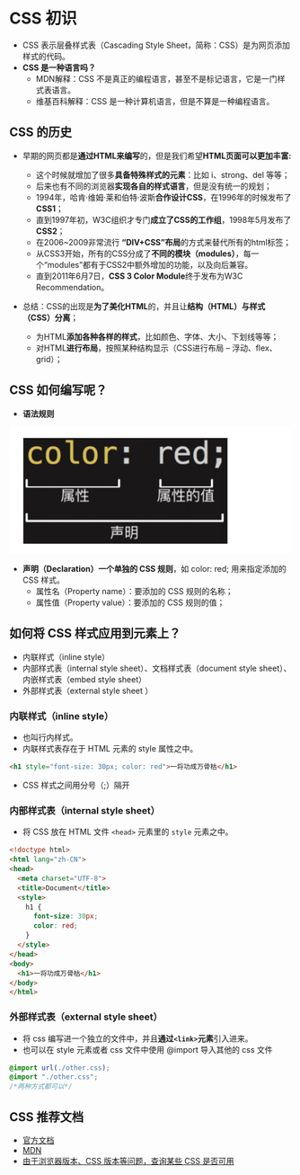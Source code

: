 # CSS 初识

* CSS 表示层叠样式表（Cascading Style Sheet，简称：CSS）是为网页添加样式的代码。
* **CSS 是一种语言吗？**
  * MDN解释：CSS 不是真正的编程语言，甚至不是标记语言，它是一门样式表语言。
  * 维基百科解释：CSS 是一种计算机语言，但是不算是一种编程语言。

## CSS 的历史

* 早期的网页都是**通过HTML来编写**的，但是我们希望**HTML页面可以更加丰富:** 
  * 这个时候就增加了很多**具备特殊样式的元素**：比如 i、strong、del 等等； 
  * 后来也有不同的浏览器**实现各自的样式语言**，但是没有统一的规划； 
  * 1994年，哈肯·维姆·莱和伯特·波斯**合作设计CSS**，在1996年的时候发布了**CSS1**； 
  * 直到1997年初，W3C组织才专门**成立了CSS的工作组**，1998年5月发布了**CSS2**； 
  * 在2006~2009非常流行 **“DIV+CSS”布局**的方式来替代所有的html标签； 
  * 从CSS3开始，所有的CSS分成了**不同的模块（modules）**，每一个“modules”都有于CSS2中额外增加的功能，以及向后兼容。 
  * 直到2011年6月7日，**CSS 3 Color Module**终于发布为W3C Recommendation。 

* 总结：CSS的出现是**为了美化HTML**的，并且让**结构（HTML）与样式（CSS）分离**； 
  * 为HTML**添加各种各样的样式**，比如颜色、字体、大小、下划线等等； 
  * 对HTML**进行布局**，按照某种结构显示（CSS进行布局 – 浮动、flex、grid）；

## CSS 如何编写呢？

* **语法规则**

![image](../images6/190/01.png)

* **声明（Declaration）一个单独的 CSS 规则**，如 color: red; 用来指定添加的 CSS 样式。
  * 属性名（Property name）：要添加的 CSS 规则的名称；
  * 属性值（Property value）：要添加的 CSS 规则的值；

## 如何将 CSS 样式应用到元素上？

* 内联样式（inline style）
* 内部样式表（internal style sheet）、文档样式表（document style sheet）、内嵌样式表（embed style sheet）
* 外部样式表（external style sheet ）

### 内联样式（inline style）

* 也叫行内样式。
* 内联样式表存在于 HTML 元素的 style 属性之中。

```html
<h1 style="font-size: 30px; color: red">一将功成万骨枯</h1>
```

* CSS 样式之间用分号（;）隔开

### 内部样式表（internal style sheet）

* 将 CSS 放在 HTML 文件 `<head>` 元素里的 `style` 元素之中。

```html
<!doctype html>
<html lang="zh-CN">
<head>
  <meta charset="UTF-8">
  <title>Document</title>
  <style>
    h1 {
      font-size: 30px;
      color: red;
    }
  </style>
</head>
<body>
  <h1>一将功成万骨枯</h1>
</body>
</html>
```

### 外部样式表（external style sheet）

* 将 css 编写进一个独立的文件中，并且**通过`<link>`元素**引入进来。
* 也可以在 style 元素或者 css 文件中使用 @import 导入其他的 css 文件

```css
@import url(./other.css);
@import "./other.css"; 
/*两种方式都可以*/
```

## CSS 推荐文档

* [官方文档](https://www.w3.org/TR/?tag=css)
* [MDN](https://developer.mozilla.org/zh-CN/docs/Web/CSS/Reference#%E5%85%B3%E9%94%AE%E5%AD%97%E7%B4%A2%E5%BC%95 )
* [由于浏览器版本、CSS 版本等问题，查询某些 CSS 是否可用](https://caniuse.com/)









































